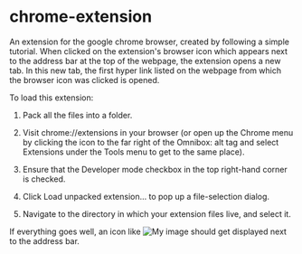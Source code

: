 # chrome-extension
An extension for the google chrome browser, created by following a simple tutorial. When clicked on the extension's browser icon which appears next to the address bar at the top of the webpage, the extension opens a new tab. In this new tab, the first hyper link listed on the webpage from which the browser icon was clicked is opened. 

To load this extension:

1. Pack all the files into a folder.

2. Visit chrome://extensions in your browser (or open up the Chrome menu by clicking the icon to the far right of the Omnibox:      alt tag and select Extensions under the Tools menu to get to the same place).

3. Ensure that the Developer mode checkbox in the top right-hand corner is checked.

4. Click Load unpacked extension… to pop up a file-selection dialog.

5. Navigate to the directory in which your extension files live, and select it.

If everything goes well, an icon like ![My image](https://developer.chrome.com/extensions/examples/tutorials/getstarted/icon.png) should get displayed next to the address bar.
